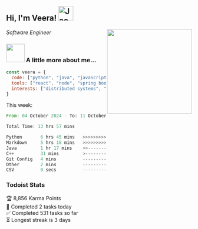<h2> Hi, I'm Veera! <img src="https://raw.githubusercontent.com/Tarikul-Islam-Anik/Animated-Fluent-Emojis/master/Emojis/Activities/Jack-O-Lantern.png" alt="Jack-O-Lantern" width="40" height="40" /></h2>
<img align='right' src="https://user-images.githubusercontent.com/74038190/213911110-aedbef38-a29f-4b6b-a65c-11608b4f75a5.gif" width="230">
<p><em>Software Engineer</em></p>


### <img src="https://user-images.githubusercontent.com/74038190/216656963-09118229-8a9e-4af0-910c-c37f35f2e210.gif" width="50"> A little more about me...  

```javascript
const veera = {
  code: ["python", "java", "javaScript", "typeScript", "c++"],
  tools: ["react", "node", "spring boot", "docker", "next.JS", "aws"],
  interests: ["distributed systems", "enterprise software", "parallel computing", "cloud computing", "machine learning", "AI"]
}
```
This week:
<!--START_SECTION:waka-->

```rust
From: 04 October 2024 - To: 11 October 2024

Total Time: 13 hrs 57 mins

Python       6 hrs 45 mins   >>>>>>>>>>>>-------------   48.25 %
Markdown     5 hrs 18 mins   >>>>>>>>>----------------   37.86 %
Java         1 hr 17 mins    >>-----------------------   09.19 %
C++          31 mins         >------------------------   03.76 %
Git Config   4 mins          -------------------------   00.56 %
Other        2 mins          -------------------------   00.31 %
CSV          0 secs          -------------------------   00.09 %
```

<!--END_SECTION:waka-->


### Todoist Stats

<!-- TODO-IST:START -->
🏆  8,856 Karma Points           
🌸  Completed 2 tasks today           
✅  Completed 531 tasks so far           
⏳  Longest streak is 3 days
<!-- TODO-IST:END -->
<!--
Profile views:
[![](https://visitcount.itsvg.in/api?id=veeravivekt&label=Profile%20Views&color=1&icon=2&pretty=false)](https://visitcount.itsvg.in)
-->
